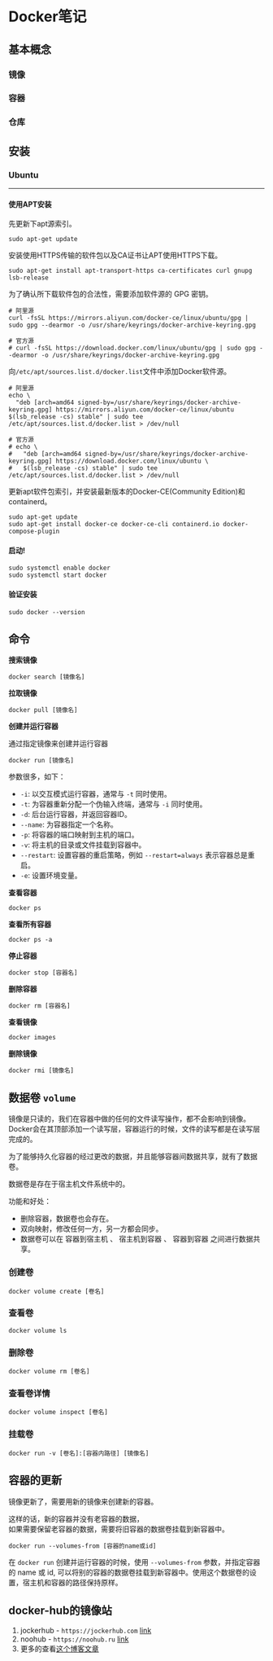 # Docker笔记

## 基本概念

### 镜像

### 容器

### 仓库

## 安装

### Ubuntu

----

#### 使用APT安装

先更新下apt源索引。

```shell
sudo apt-get update
```

安装使用HTTPS传输的软件包以及CA证书让APT使用HTTPS下载。

```shell
sudo apt-get install apt-transport-https ca-certificates curl gnupg lsb-release
```

为了确认所下载软件包的合法性，需要添加软件源的 GPG 密钥。

```shell
# 阿里源
curl -fsSL https://mirrors.aliyun.com/docker-ce/linux/ubuntu/gpg | sudo gpg --dearmor -o /usr/share/keyrings/docker-archive-keyring.gpg

# 官方源
# curl -fsSL https://download.docker.com/linux/ubuntu/gpg | sudo gpg --dearmor -o /usr/share/keyrings/docker-archive-keyring.gpg
```

向`/etc/apt/sources.list.d/docker.list`文件中添加Docker软件源。

```shell
# 阿里源
echo \
  "deb [arch=amd64 signed-by=/usr/share/keyrings/docker-archive-keyring.gpg] https://mirrors.aliyun.com/docker-ce/linux/ubuntu $(lsb_release -cs) stable" | sudo tee /etc/apt/sources.list.d/docker.list > /dev/null

# 官方源
# echo \
#   "deb [arch=amd64 signed-by=/usr/share/keyrings/docker-archive-keyring.gpg] https://download.docker.com/linux/ubuntu \
#   $(lsb_release -cs) stable" | sudo tee /etc/apt/sources.list.d/docker.list > /dev/null
```

更新apt软件包索引，并安装最新版本的Docker-CE(Community Edition)和containerd。

```shell
sudo apt-get update
sudo apt-get install docker-ce docker-ce-cli containerd.io docker-compose-plugin
```

#### 启动!

```shell
sudo systemctl enable docker
sudo systemctl start docker
```

#### 验证安装

```shell
sudo docker --version
```

## 命令

**搜索镜像**

```shell
docker search [镜像名]
```

**拉取镜像**

```shell
docker pull [镜像名]
```

**创建并运行容器**

通过指定镜像来创建并运行容器

```shell
docker run [镜像名]
```

参数很多，如下：

- `-i`: 以交互模式运行容器，通常与 `-t` 同时使用。
- `-t`: 为容器重新分配一个伪输入终端，通常与 `-i` 同时使用。
- `-d`: 后台运行容器，并返回容器ID。
- `--name`: 为容器指定一个名称。
- `-p`: 将容器的端口映射到主机的端口。
- `-v`: 将主机的目录或文件挂载到容器中。
- `--restart`: 设置容器的重启策略，例如 `--restart=always` 表示容器总是重启。
- `-e`: 设置环境变量。

**查看容器**

```shell
docker ps
```

**查看所有容器**

```shell
docker ps -a
```

**停止容器**

```shell
docker stop [容器名]
```

**删除容器**

```shell
docker rm [容器名]
```

**查看镜像**

```shell
docker images
```

**删除镜像**

```shell
docker rmi [镜像名]
```

## 数据卷 `volume`

镜像是只读的，我们在容器中做的任何的文件读写操作，都不会影响到镜像。Docker会在其顶部添加一个读写层，容器运行的时候，文件的读写都是在读写层完成的。

为了能够持久化容器的经过更改的数据，并且能够容器间数据共享，就有了数据卷。

数据卷是存在于宿主机文件系统中的。

功能和好处：

- 删除容器，数据卷也会存在。
- 双向映射，修改任何一方，另一方都会同步。
- 数据卷可以在 容器到宿主机 、 宿主机到容器 、 容器到容器 之间进行数据共享。

### 创建卷

```shell
docker volume create [卷名]
```

### 查看卷

```shell
docker volume ls
```

### 删除卷

```shell
docker volume rm [卷名]
```

### 查看卷详情

```shell
docker volume inspect [卷名]
```

### 挂载卷

```shell
docker run -v [卷名]:[容器内路径] [镜像名]
```

## 容器的更新

镜像更新了，需要用新的镜像来创建新的容器。

这样的话，新的容器并没有老容器的数据，  
如果需要保留老容器的数据，需要将旧容器的数据卷挂载到新容器中。

```shell
docker run --volumes-from [容器的name或id]
```

在 `docker run` 创建并运行容器的时候，使用 `--volumes-from` 参数，并指定容器的 name 或 id, 可以将别的容器的数据卷挂载到新容器中。使用这个数据卷的设置，宿主机和容器的路径保持原样。


## docker-hub的镜像站

1. jockerhub - `https://jockerhub.com` [link](https://jockerhub.com)
2. noohub - `https://noohub.ru` [link](https://noohub.ru)
3. 更多的查看[这个博客文章](https://blog.eimoon.com/p/docker-mirror-access-solutions/)
